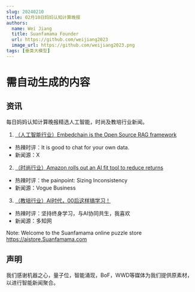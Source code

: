```yaml
---
slug: 20240210
title: 02月10日妈妈认知计算晚报
authors:
  name: Wei Jiang
  title: Suanfamama Founder
  url: https://github.com/weijiang2023
  image_url: https://github.com/weijiang2023.png
tags: [垂类大模型]
---
```


# 需自动生成的内容
## 资讯
每日妈妈认知计算晚报精选人工智能，时尚及教培行业新闻。

1. [（人工智能行业）Embedchain is the Open Source RAG framework](https://github.com/weijiang2023/embedchain)
* 热辣时评：It is good to chat for your own data.
* 新闻源：X

2. [（时尚行业）Amazon rolls out an AI fit tool to reduce returns](https://www.voguebusiness.com/story/technology/amazon-rolls-out-an-ai-fit-tool-to-reduce-returns)
* 热辣时评：the painpoint: Sizing Inconsistency
* 新闻源：Vogue Business

3. [（教培行业）AI时代，00后这样搞学习！](https://new.qq.com/rain/a/20240209A034PX00)
* 热辣时评：坚持终身学习，与AI协同共生，我喜欢
* 新闻源：多知网

Note: Welcome to the Suanfamama online puzzle store https://aistore.Suanfamama.com

## 声明

我们感谢机器之心，量子位，智能涌现，BoF，WWD等媒体为我们提供原素材，以进行智能新闻聚合。